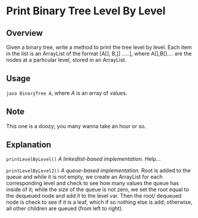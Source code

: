 # Print Binary Tree Level By Level

Overview
---
Given a binary tree, write a method to print the tree level by level. Each 
item in the list is an ArrayList of the format [A[], B,[] .....], where 
A[],B[].... are the nodes at a particular level, stored in an ArrayList.

Usage
---
`java BinaryTree A`, where _A_ is an array of values.

Note
---
This one is a doozy; you many wanna take an hour or so.

Explanation
---
`printLevelByLevel()`
_A linkedlist-based implementation._
Help...

`printLevelByLevel2()`
_A queue-based implementation._
Root is added to the queue and while it is not empty, we create an ArrayList 
for each corresponding level and check to see how many values the queue has 
inside of it; while the size of the queue is not zero, we set the root 
equal to the dequeued node and add it to the level var. Then the root/
dequeued node is check to see if it is a leaf, which if so nothing 
else is add; otherwise, all other children are queued (from left 
to right).
